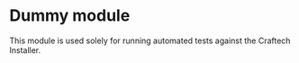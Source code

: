 # Dummy module

This module is used solely for running automated tests against the Craftech Installer. 